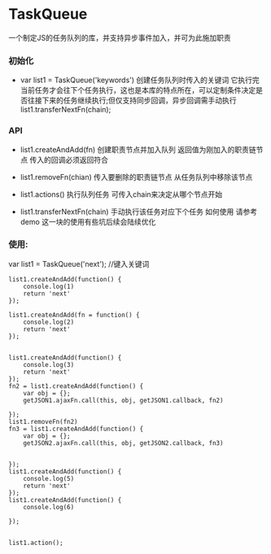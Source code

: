# TaskQueue
一个制定JS的任务队列的库，并支持异步事件加入，并可为此施加职责

### 初始化
+  var list1 = TaskQueue('keywords')
创建任务队列时传入的关键词 它执行完当前任务才会往下个任务执行，这也是本库的特点所在，可以定制条件决定是否往接下来的任务继续执行;但仅支持同步回调，异步回调需手动执行list1.transferNextFn(chain);

### API
+ list1.createAndAdd(fn)
创建职责节点并加入队列  返回值为刚加入的职责链节点
传入的回调必须返回符合 



+ list1.removeFn(chian)
传入要删除的职责链节点 从任务队列中移除该节点

+ list1.actions() 执行队列任务 可传入chain来决定从哪个节点开始

+ list1.transferNextFn(chain) 手动执行该任务对应下个任务 如何使用 请参考demo 这一块的使用有些坑后续会陆续优化


  

### 使用:

var list1 = TaskQueue('next'); //键入关键词 

``` 
list1.createAndAdd(function() {
    console.log(1)
    return 'next'
});

list1.createAndAdd(fn = function() {
    console.log(2)
    return 'next'
});


list1.createAndAdd(function() {
    console.log(3)
    return 'next'
});
fn2 = list1.createAndAdd(function() {
    var obj = {};
    getJSON1.ajaxFn.call(this, obj, getJSON1.callback, fn2)

});
list1.removeFn(fn2)
fn3 = list1.createAndAdd(function() {
    var obj = {};
    getJSON2.ajaxFn.call(this, obj, getJSON2.callback, fn3)


});
list1.createAndAdd(function() {
    console.log(5)
    return 'next'
});
list1.createAndAdd(function() {
    console.log(6)

});


list1.action();
```
